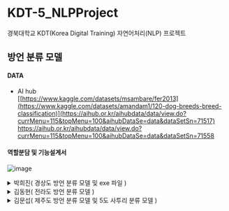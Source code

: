# KDT-5_NLPProject
경북대학교 KDT(Korea Digital Training) 자연어처리(NLP) 프로젝트

## 방언 분류 모델

  
#### DATA
- AI hub  
[[https://www.kaggle.com/datasets/msambare/fer2013](https://www.kaggle.com/datasets/amandam1/120-dog-breeds-breed-classification)](https://aihub.or.kr/aihubdata/data/view.do?currMenu=115&topMenu=100&aihubDataSe=data&dataSetSn=71517)
https://aihub.or.kr/aihubdata/data/view.do?currMenu=115&topMenu=100&aihubDataSe=data&dataSetSn=71558
  
#### 역할분담 및 기능설계서

![image](https://github.com/KDT5-1TEAM/KDT-5_NLPProject/assets/155441547/64e09c2a-66d9-4994-b100-3985fbf78d0a)






<details>
  <summary>
    박희진( 경상도 방언 분류 모델 및 exe 파일 )
  </summary>
# [ 방언 분류 모델 ]

https://github.com/ParkHeeJin00/KDT-5_NLPProject

## 경상도 사투리 이진 분류 모델

## (1) 데이터 확인 및 전처리

- Josn 형식인 원본 데이터를 csv형식으로 바꿔  pd.read_csv로 불러옴
    - 사투리와 사투리의 표준어 버전 정보 두개를 들고옴
- 전체 데이터 개수 : 212906개
- 중복치 개수 : 117795개
    - 여기서 중복치란, 사투리와 표준어의 차이가 하나도 없어 중복치로 간주되는 경우
    - 따라서 사투리 데이터는 100000개, 표준어 데이터는 200000개라는 뜻이 됨 → 심한 데이터 불균형
    - 중복치를 삭제할까 고민했지만 표준어 데이터로서 학습시키기 위해 제거하지 않았음
        - 다운샘플링을 했을 때, 모델 성능 저하와 데이터 소실 고려
- melt를 이용해 컬럼명을 하나의 컬럼으로 만들어 줌
    - 사투리 / 표준어
- string에 있는 punctuation을 이용해 각 문장에 존재하는 구두점을 제거
- 불용어를 제거할 지 말 지 고민했지만, 사투리에 있어서 표준어와 구분되는 의미있는 부분은 우리가 불용어로 간주하는 조사와 대명사 등에 많이 존재하기 때문에 불용어 제거

## (2) 데이터셋 준비

- 데이터셋 클래스 내에서 value 컬럼이 사투리라면 1, 아니라면(표준어라면) 0으로 라벨링 되게끔 설정
- 텍스트 데이터와 라벨 데이터가 넘파이 배열일 경우와 판다스데이터프레임일 경우 둘 다 고려해서 객체 인스턴스 생성 함수 만듦
    - 그 외 함수는 가장 기본적인 것만
- 라벨의 비율을 균형적으로 맞춰 학습시켜주기 위해 sklearn의 train_test_split 사용
    - train_test_split 사용하기 위해 불러온 데이터셋에서 텍스트와 라벨을 각각 다른 리스트 내에 분리
    - 학습용 데이터와 검증용 데이터는 8 : 2로 분리
- 개수를 확인해보니 균형적이게 잘 들어갔음
    - 그러나 사실 표준어가 더 많은 불균형 데이터임을 후에 인지함

## (3) 어휘사전 생성

- 형태소 분석기로는 Mecab 사용
- 경상도 사투리는 종결어미에서 그 특징이 두드러지기 때문에 어간 추출하지 않음
    - 어미 제거도 하지 않음
- 사투리 어휘사전을 만들어야하기 때문에 당연히 표제어 추출도 하지 않음
- build_vocab_iterator를 통해 어휘사전 생성
- 후에 예측할 때, 모델 별로 적용되는 어휘사전이 달라야하기 때문에 경상도 어휘사전을 피클 파일로 저장

## (4) 데이터 로더 생성

- 패딩을 하지 않고, offset 정보를 가지고 문장을 구별해줄 것이기 때문에 collate_batch() 함수 생성
    - 라벨과 텍스트, 오프셋 정보를 반환하도록 구현
- 배치사이즈는 16384로 지정
    - 후에 모델을 학습했을 때, 과대적합이 너무 심하게 일어나서 조정한 값
    - 10000 이상인 2의 배수 선택
    - collate_fn = collate_batch

## (5) Custom Text 모델 클래스

- RNN 모델로는 GRU 사용
    - 문장이 긴 해당 데이터에 적합하다고 판단
    - 시간도 한정되어 있기 때문에 최대한 효율적인 모델 선택
    - 사투리 문장에서 앞뒤 문맥 파악도 중요하기 때문에 양방향으로 설정
- RNN 모델 층 수는 1개로 고정
    - 혹시나 해서 2개로 늘여봤더니, 모델 성능도 저하되고 과대적합도 심해짐
    - 셀의 개수는 3개로 설정
- 객체 생성할 때, 가중치 초기화 설정
    - 이때까지도, 균형 데이터라고 생각하고 uniform으로 가중치 초기화
- offset값을 이용할 것이기 때문에 embeddingBag 사용
- drop out  층 추가
    - drop out되는 비율은 0.2로 설정

## (6) 학습준비 - 학습함수, 평가함수

- 에포크는 30으로 지정
    - 학습 함수에 스케쥴러를 이용해 조기 종료 기능 구현
    - Valid Loss가 3번 이상 개선이 안되면 조기 종료
- 이진 분류 모델이기 때문에 BCEWithLoss 손실함수 이용
    - 해당 손실 함수는 시그모이드를 내장하고 있기 때문에, 모델 내에 시그모이드 활성화 함수를 넣어줄 필요 X
- 옵티마이저는 Adam 이용
    - 러닝메이트는 0.01로 지정

## (7) Custom RNN 모델 평가

![image](https://github.com/ParkHeeJin00/KDT-5_NLPProject/assets/155441547/605fcb1d-f1ce-4528-8555-de22448d1e85)


- 처음에 정의했던 RNN 클래스의 모델은 과대적합이 매우 심했음
    - 과대적합을 줄이기 위해서 여러 시도를 함
        - 배치사이즈를 늘려보기( 위 모델의 BATCH_SIZE는 64 )
        - drop out을 모델 층에 넣기
        - 제거했던 중복치를 되돌리기
        - 모델 복잡도 줄이기
- BATCH_SIZE가 10000이상은 되었을 때, loss 감소 추세라던지 score 증가 추세가 안정적인 모양을 띠게 됨
- 최종 모델
    - Batch size = 16384
    - using train_test_split
    - drop_out(0.2)
    - rnn bidirectional=True
    
    > Train Loss : 0.3444
    Train F1 Score : 864882
    > 
    
    > Valid Loss : 0.3569
    Valid F1 Score : 842564
    > 
- 최종 모델에서 과대적합이 어느 정도 해결된 것을 볼 수 있음

## (8) 예측 및 느낀 점

 predict를 해봤을 때, 내 데이터가 심한 불균형 데이터라는 것을 알게 되었다. 따라서 임계치를 데이터가 많은 쪽으로 이동시켜 데이터 불균형을 어느 정도 해결했다. 임계치를 이동했더니 모델 성능이 높아졌다.
</details>
  
<details>
  <summary>
    김동현( 전라도 방언 분류 모델 )
  </summary>
  
</details>
  
<details>
  <summary>
    김문섭( 제주도 방언 분류 모델 및 5도 사투리 분류 모델 )
  </summary>

</details>
